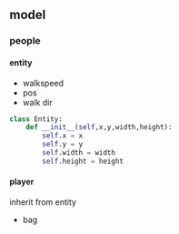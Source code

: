 ## model
### people
#### entity
- walkspeed
- pos
- walk dir

```python 
class Entity:
    def __init__(self,x,y,width,height):
        self.x = x
        self.y = y
        self.width = width
        self.height = height
```

#### player
inherit from entity
- bag